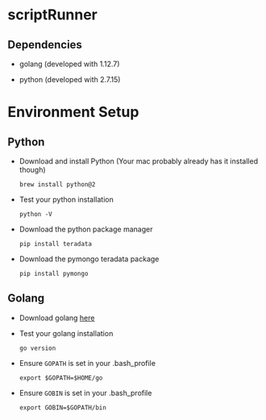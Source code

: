 
# scriptRunner


## Dependencies

- golang (developed with 1.12.7)

- python (developed with 2.7.15)


# Environment Setup

## Python
  
  - Download and install Python (Your mac probably already has it installed though)

    `brew install python@2`

  - Test your python installation

    `python -V`

  - Download the python package manager

    `pip install teradata`

  - Download the pymongo teradata package

    `pip install pymongo`


## Golang

  - Download golang [here](https://golang.org/dl/)

  - Test your golang installation

    `go version`
  
  - Ensure `GOPATH` is set in your .bash_profile

    `export $GOPATH=$HOME/go`

  - Ensure `GOBIN` is set in your .bash_profile

    `export GOBIN=$GOPATH/bin`
